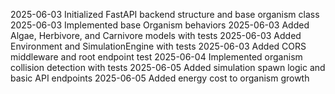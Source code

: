 2025-06-03 Initialized FastAPI backend structure and base organism class
2025-06-03 Implemented base Organism behaviors
2025-06-03 Added Algae, Herbivore, and Carnivore models with tests
2025-06-03 Added Environment and SimulationEngine with tests
2025-06-03 Added CORS middleware and root endpoint test
2025-06-04 Implemented organism collision detection with tests
2025-06-05 Added simulation spawn logic and basic API endpoints
2025-06-05 Added energy cost to organism growth
